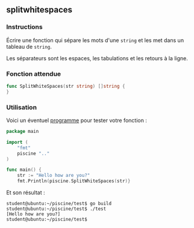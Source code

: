 ## splitwhitespaces

### Instructions

Écrire une fonction qui sépare les mots d'une `string` et les met dans un tableau de `string`.

Les séparateurs sont les espaces, les tabulations et les retours à la ligne.

### Fonction attendue

```go
func SplitWhiteSpaces(str string) []string {
}
```

### Utilisation

Voici un éventuel [programme](TODO-LINK) pour tester votre fonction :

```go
package main

import (
	"fmt"
	piscine ".."
)

func main() {
	str := "Hello how are you?"
	fmt.Println(piscine.SplitWhiteSpaces(str)}
```

Et son résultat :

```console
student@ubuntu:~/piscine/test$ go build
student@ubuntu:~/piscine/test$ ./test
[Hello how are you?]
student@ubuntu:~/piscine/test$
```
